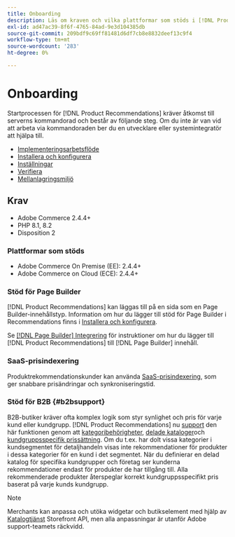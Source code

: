 ```yaml
---
title: Onboarding
description: Läs om kraven och vilka plattformar som stöds i [!DNL Product Recommendations].
exl-id: ad47ac39-8f6f-4765-84ad-9e3d104385db
source-git-commit: 209bdf9c69ff81481d6df7cb8e8832deef13c9f4
workflow-type: tm+mt
source-wordcount: '283'
ht-degree: 0%

---
```


# Onboarding

Startprocessen för [!DNL Product Recommendations] kräver åtkomst till serverns kommandorad och består av följande steg. Om du inte är van vid att arbeta via kommandoraden ber du en utvecklare eller systemintegratör att hjälpa till.

- [Implementeringsarbetsflöde](implementation-workflow.md)
- [Installera och konfigurera](install-configure.md)
- [Inställningar](settings.md)
- [Verifiera](verify.md)
- [Mellanlagringsmiljö](staging-environment.md)

## Krav

- Adobe Commerce 2.4.4+
- PHP 8.1, 8.2
- Disposition 2

### Plattformar som stöds

- Adobe Commerce On Premise (EE): 2.4.4+
- Adobe Commerce on Cloud (ECE): 2.4.4+

### Stöd för Page Builder

[!DNL Product Recommendations] kan läggas till på en sida som en Page Builder-innehållstyp. Information om hur du lägger till stöd för Page Builder i Recommendations finns i [Installera och konfigurera](install-configure.md).

Se [[!DNL Page Builder] Integrering](page-builder.md) för instruktioner om hur du lägger till [!DNL Product Recommendations] till [!DNL Page Builder] innehåll.

### SaaS-prisindexering

Produktrekommendationskunder kan använda [SaaS-prisindexering](../price-index/index.md), som ger snabbare prisändringar och synkroniseringstid.

### Stöd för B2B {#b2bsupport}

B2B-butiker kräver ofta komplex logik som styr synlighet och pris för varje kund eller kundgrupp. [!DNL Product Recommendations] nu [support](release-notes.md) den här funktionen genom att [kategoribehörigheter](https://experienceleague.adobe.com/docs/commerce-admin/catalog/categories/category-permissions.html), [delade kataloger](https://experienceleague.adobe.com/docs/commerce-admin/b2b/shared-catalogs/catalog-shared.html)och [kundgruppsspecifik prissättning](https://experienceleague.adobe.com/docs/commerce-admin/catalog/products/pricing/pricing-advanced.html). Om du t.ex. har dolt vissa kategorier i kundsegmentet för detaljhandeln visas inte rekommendationer för produkter i dessa kategorier för en kund i det segmentet. När du definierar en delad katalog för specifika kundgrupper och företag ser kunderna rekommendationer endast för produkter de har tillgång till. Alla rekommenderade produkter återspeglar korrekt kundgruppsspecifikt pris baserat på varje kunds kundgrupp.

>[!NOTE]
>
>Merchants kan anpassa och utöka widgetar och butikselement med hjälp av [Katalogtjänst](../catalog-service/overview.md) Storefront API, men alla anpassningar är utanför Adobe support-teamets räckvidd.
